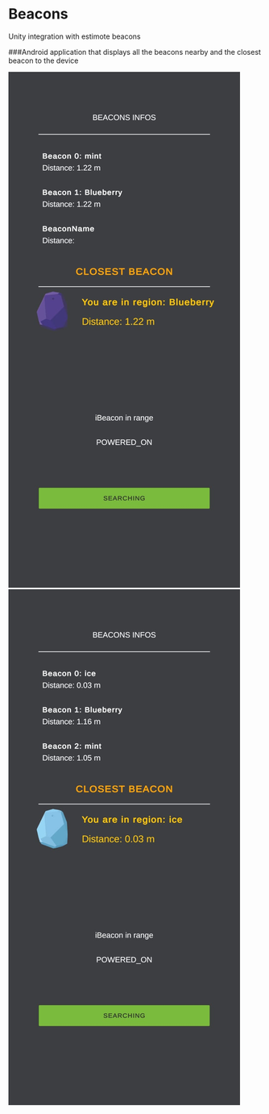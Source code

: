 # Beacons
Unity integration with estimote beacons

###Android application that displays all the beacons nearby and the closest beacon to the device

![screencapture of the application](./pictures/WhatsApp%20Image%202024-02-27%20at%2013.58.25_c7121e8a.jpg)
![screencapture of the application](./pictures/WhatsApp%20Image%202024-02-27%20at%2013.59.01_5ea11d3d.jpg)




